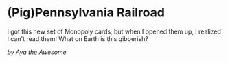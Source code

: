 # (Pig)Pennsylvania Railroad

I got this new set of Monopoly cards, but when I opened them up, I realized I can't read them! What on Earth is this gibberish?

_by Aya the Awesome_
